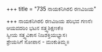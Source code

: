 +++
title = "735 ನಾಯಕನಿಗಿರಲಿ ರಣವಿಜಯ"

+++
ನಾಯಕನಿಗಿರಲಿ ರಣವಿಜಯ ಪರಿಭವ ಗಣನೆ।  
ಆಯವದರಿಂ ಭಟನ ಸತ್ತ್ವಶಿಕ್ಷಣಕೆ॥  
ಸ್ವೀಯ ಸತ್ತ್ವವಿಕಾಸ ನಿಜಶಕ್ತಿಯಭ್ಯಾಸ।  
ಶ್ರೇಯಸಿಗೆ ಸೋಪಾನ - ಮಂಕುತಿಮ್ಮ॥  
